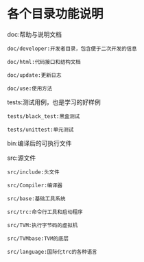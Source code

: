 # 各个目录功能说明

doc:帮助与说明文档
	
	doc/developer:开发者目录，包含便于二次开发的信息

	doc/html:代码接口和结构文档

	doc/update:更新日志

	doc/use:使用方法

tests:测试用例，也是学习的好样例

	tests/black_test:黑盒测试

	tests/unittest:单元测试

bin:编译后的可执行文件

src:源文件

	src/include:头文件

	src/Compiler:编译器

	src/base:基础工具系统

	src/trc:命令行工具和启动程序

	src/TVM:执行字节码的虚拟机

	src/TVMbase:TVM的底层

    src/language:国际化trc的各种语言
